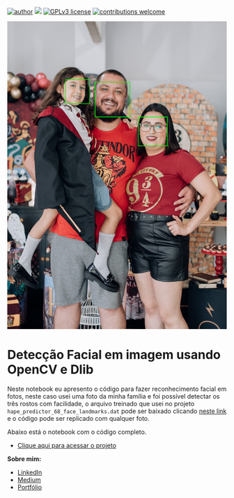 [![author](https://img.shields.io/badge/author-juliocezar-red.svg)](https://www.linkedin.com/in/j%C3%BAlio-c%C3%A9zar-de-paula-0b64b8226) [![](https://img.shields.io/badge/python-3.7+-blue.svg)](https://www.python.org/downloads/release/python-365/) [![GPLv3 license](https://img.shields.io/badge/License-GPLv3-blue.svg)](http://perso.crans.org/besson/LICENSE.html) [![contributions welcome](https://img.shields.io/badge/contributions-welcome-brightgreen.svg?style=flat)](https://github.com/jcppaula/data_science/issues)

<p align="center">
  <img src="Foto.png" >
</p>

# Detecção Facial em imagem usando OpenCV e Dlib


Neste notebook eu apresento o código para fazer reconhecimento facial em fotos, neste caso usei uma foto da minha família e foi possível detectar os três rostos com facilidade, o arquivo treinado que usei no projeto `hape_predictor_68_face_landmarks.dat` pode ser baixado clicando [neste link](https://github.com/italojs/facial-landmarks-recognition/raw/master/shape_predictor_68_face_landmarks.dat) e o código pode ser replicado com qualquer foto.

Abaixo está o notebook com o código completo.

* [Clique aqui para acessar o projeto](https://github.com/jcppaula/Deteccao_Facial_em_Imagem_com_Opencv_e_Dlib/blob/main/Detec%C3%A7%C3%A3o_facial_em_Imagem.ipynb)


**Sobre mim:**
* [LinkedIn](https://www.linkedin.com/in/j%C3%BAlio-c%C3%A9zar-de-paula-0b64b8226/)
* [Medium](https://medium.com/@jcp.paula17)
* [Portfólio](https://github.com/jcppaula/Portfolio)

